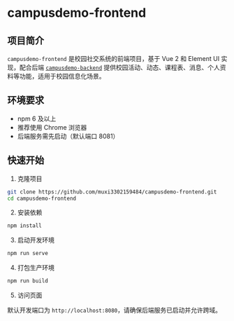# campusdemo-frontend
## 项目简介

`campusdemo-frontend` 是校园社交系统的前端项目，基于 Vue 2 和 Element UI 实现，配合后端 [`campusdemo-backend`](https://github.com/muxi3302159484/campusdemo-backend) 提供校园活动、动态、课程表、消息、个人资料等功能，适用于校园信息化场景。

## 环境要求

- npm 6 及以上
- 推荐使用 Chrome 浏览器
- 后端服务需先启动（默认端口 8081）

## 快速开始

1. 克隆项目

```sh
git clone https://github.com/muxi3302159484/campusdemo-frontend.git
cd campusdemo-frontend
```

2. 安装依赖

```sh
npm install
```

3. 启动开发环境

```sh
npm run serve
```

4. 打包生产环境

```sh
npm run build
```

5. 访问页面

默认开发端口为 `http://localhost:8080`，请确保后端服务已启动并允许跨域。
